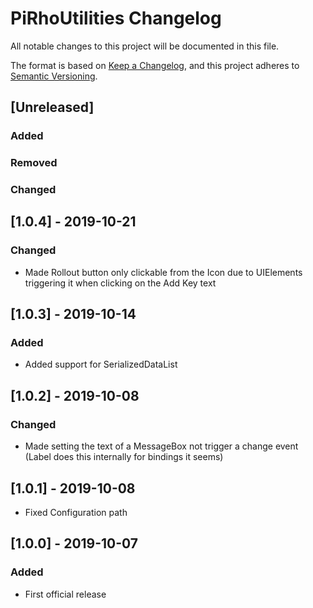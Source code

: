 # PiRhoUtilities Changelog

All notable changes to this project will be documented in this file.

The format is based on [Keep a Changelog](https://keepachangelog.com/en/1.0.0/),
and this project adheres to [Semantic Versioning](https://semver.org/spec/v2.0.0.html).

## [Unreleased]
### Added
### Removed
### Changed

## [1.0.4] - 2019-10-21
### Changed
- Made Rollout button only clickable from the Icon due to UIElements triggering it when clicking on the Add Key text

## [1.0.3] - 2019-10-14
### Added
- Added support for SerializedDataList

## [1.0.2] - 2019-10-08
### Changed
- Made setting the text of a MessageBox not trigger a change event (Label does this internally for bindings it seems)

## [1.0.1] - 2019-10-08
- Fixed Configuration path

## [1.0.0] - 2019-10-07
### Added
- First official release
